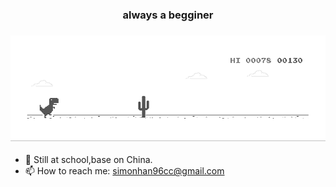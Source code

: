 ### <center> always a begginer </center>

### ![jump](dino.gif)
- 🤔 Still at school,base on China.
- 📫 How to reach me: simonhan96cc@gmail.com
<!--
**Simonhancrew/Simonhancrew** is a ✨ _special_ ✨ repository because its `README.md` (this file) appears on your GitHub profile.

Here are some ideas to get you started:

- 🔭 I’m currently working on ...
- 🌱 I’m currently learning ...
- 👯 I’m looking to collaborate on ...
- 🤔 I’m looking for help with ...
- 💬 Ask me about ...

- 😄 Pronouns: ...
- ⚡ Fun fact: ...
-->
